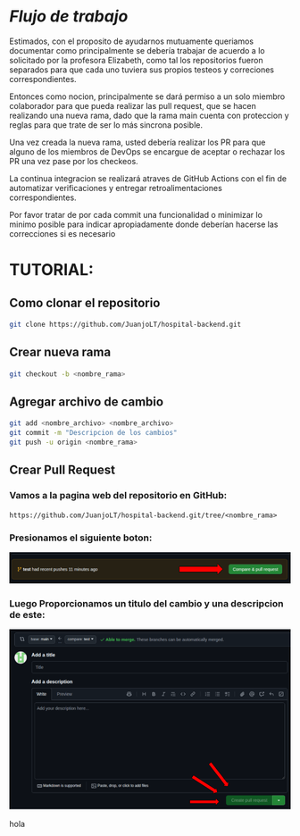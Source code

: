 # *Flujo de trabajo*
Estimados, con el proposito de ayudarnos mutuamente queriamos documentar como principalmente se debería trabajar de acuerdo a lo solicitado por la profesora Elizabeth, como tal los repositorios fueron separados para que cada uno tuviera sus propios testeos y correciones correspondientes.

Entonces como nocion, principalmente se dará permiso a un solo miembro colaborador para que pueda realizar las pull request, que se hacen realizando una nueva rama, dado que la rama main cuenta con proteccion y reglas para que trate de ser
lo más sincrona posible.

Una vez creada la nueva rama, usted debería realizar los PR para que alguno de los miembros de DevOps se encargue de aceptar o rechazar los PR una vez pase por los checkeos.

La continua integracion se realizará atraves de GitHub Actions con el fin de automatizar verificaciones y entregar retroalimentaciones correspondientes.

Por favor tratar de por cada commit una funcionalidad o minimizar lo minimo posible para indicar apropiadamente donde deberían hacerse las correcciones si es necesario

# TUTORIAL:

## Como clonar el repositorio
```sh
git clone https://github.com/JuanjoLT/hospital-backend.git
```

## Crear nueva rama
```sh
git checkout -b <nombre_rama>
```

## Agregar archivo de cambio
```sh
git add <nombre_archivo> <nombre_archivo>
git commit -m "Descripcion de los cambios"
git push -u origin <nombre_rama>
```

## Crear Pull Request
### Vamos a la pagina web del repositorio en GitHub:
```
https://github.com/JuanjoLT/hospital-backend.git/tree/<nombre_rama>
```
### Presionamos el siguiente boton:

![Create Pull Request](./public/images/CreatePR.png)

### Luego Proporcionamos un titulo del cambio y una descripcion de este:

![Create Cambios](./public/images/CreateCambios.png)

hola
